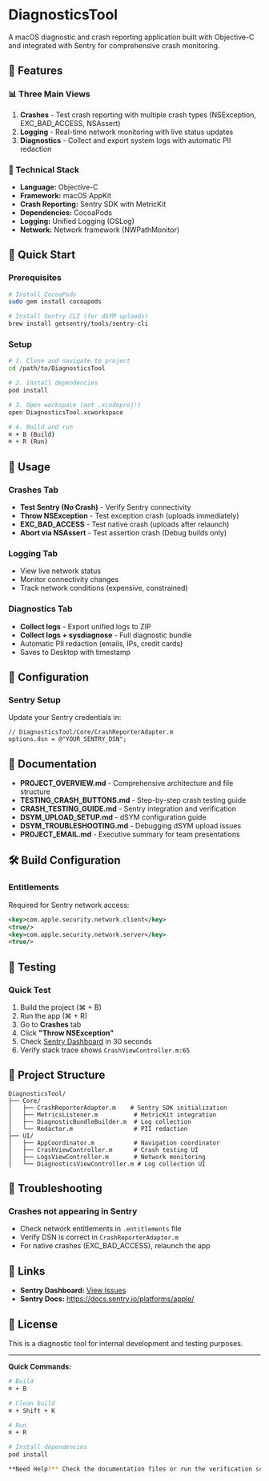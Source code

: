 # DiagnosticsTool

A macOS diagnostic and crash reporting application built with Objective-C and integrated with Sentry for comprehensive crash monitoring.

## 🎯 Features

### 📊 Three Main Views

1. **Crashes** - Test crash reporting with multiple crash types (NSException, EXC_BAD_ACCESS, NSAssert)
2. **Logging** - Real-time network monitoring with live status updates
3. **Diagnostics** - Collect and export system logs with automatic PII redaction

### 🔧 Technical Stack

- **Language:** Objective-C
- **Framework:** macOS AppKit
- **Crash Reporting:** Sentry SDK with MetricKit
- **Dependencies:** CocoaPods
- **Logging:** Unified Logging (OSLog)
- **Network:** Network framework (NWPathMonitor)

## 🚀 Quick Start

### Prerequisites

```bash
# Install CocoaPods
sudo gem install cocoapods

# Install Sentry CLI (for dSYM uploads)
brew install getsentry/tools/sentry-cli
```

### Setup

```bash
# 1. Clone and navigate to project
cd /path/to/DiagnosticsTool

# 2. Install dependencies
pod install

# 3. Open workspace (not .xcodeproj!)
open DiagnosticsTool.xcworkspace

# 4. Build and run
⌘ + B (Build)
⌘ + R (Run)
```

## 📱 Usage

### Crashes Tab
- **Test Sentry (No Crash)** - Verify Sentry connectivity
- **Throw NSException** - Test exception crash (uploads immediately)
- **EXC_BAD_ACCESS** - Test native crash (uploads after relaunch)
- **Abort via NSAssert** - Test assertion crash (Debug builds only)

### Logging Tab
- View live network status
- Monitor connectivity changes
- Track network conditions (expensive, constrained)

### Diagnostics Tab
- **Collect logs** - Export unified logs to ZIP
- **Collect logs + sysdiagnose** - Full diagnostic bundle
- Automatic PII redaction (emails, IPs, credit cards)
- Saves to Desktop with timestamp

## 🔑 Configuration

### Sentry Setup

Update your Sentry credentials in:
```objc
// DiagnosticsTool/Core/CrashReporterAdapter.m
options.dsn = @"YOUR_SENTRY_DSN";
```

## 📖 Documentation

- **PROJECT_OVERVIEW.md** - Comprehensive architecture and file structure
- **TESTING_CRASH_BUTTONS.md** - Step-by-step crash testing guide
- **CRASH_TESTING_GUIDE.md** - Sentry integration and verification
- **DSYM_UPLOAD_SETUP.md** - dSYM configuration guide
- **DSYM_TROUBLESHOOTING.md** - Debugging dSYM upload issues
- **PROJECT_EMAIL.md** - Executive summary for team presentations

## 🛠️ Build Configuration

### Entitlements

Required for Sentry network access:
```xml
<key>com.apple.security.network.client</key>
<true/>
<key>com.apple.security.network.server</key>
<true/>
```

## 🧪 Testing

### Quick Test

1. Build the project (⌘ + B)
2. Run the app (⌘ + R)
3. Go to **Crashes** tab
4. Click **"Throw NSException"**
5. Check [Sentry Dashboard](https://sentry.io) in 30 seconds
6. Verify stack trace shows `CrashViewController.m:65`


## 📂 Project Structure

```
DiagnosticsTool/
├── Core/
│   ├── CrashReporterAdapter.m    # Sentry SDK initialization
│   ├── MetricsListener.m          # MetricKit integration
│   ├── DiagnosticBundleBuilder.m  # Log collection
│   └── Redactor.m                 # PII redaction
├── UI/
│   ├── AppCoordinator.m           # Navigation coordinator
│   ├── CrashViewController.m      # Crash testing UI
│   ├── LogsViewController.m       # Network monitoring
│   └── DiagnosticsViewController.m # Log collection UI

```

## 🐛 Troubleshooting

### Crashes not appearing in Sentry
- Check network entitlements in `.entitlements` file
- Verify DSN is correct in `CrashReporterAdapter.m`
- For native crashes (EXC_BAD_ACCESS), relaunch the app

## 🔗 Links

- **Sentry Dashboard:** [View Issues](https://sentry.io)
- **Sentry Docs:** https://docs.sentry.io/platforms/apple/

## 📝 License

This is a diagnostic tool for internal development and testing purposes.

---

**Quick Commands:**

```bash
# Build
⌘ + B

# Clean build
⌘ + Shift + K

# Run
⌘ + R

# Install dependencies
pod install

**Need Help?** Check the documentation files or run the verification script for diagnostics.
